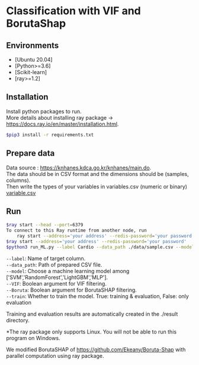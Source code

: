 # Classification with VIF and BorutaShap


## Environments

- [Ubuntu 20.04]
- [Python>=3.6] 
- [Scikit-learn]
- [ray>=1.2]

## Installation
Install python packages to run.  
More details about installing ray package -> https://docs.ray.io/en/master/installation.html.  

```sh
$pip3 install -r requirements.txt
```
## Prepare data
Data source : https://knhanes.kdca.go.kr/knhanes/main.do.  
The data should be in CSV format and the dimensions should be (samples, columns).  
Then write the types of your variables in variables.csv (numeric or binary)  [variable.csv](./data/variables.csv)  

## Run

```sh
$ray start --head --port=6379
To connect to this Ray runtime from another node, run
    ray start --address='your address' --redis-password='your password'
$ray start --address='your address' --redis-password='your password'
$python3 run_ML.py --label Cardio --data_path ./data/sample.csv --model SVM --VIF --Boruta --train
```
`--label`: Name of target column.  
`--data_path`: Path of prepared CSV file.  
`--model`: Choose a machine learning model among ['SVM','RandomForest','LightGBM','MLP'].  
`--VIF`: Boolean argument for VIF filtering.  
`--Boruta`: Boolean argument for BorutaSHAP filtering.  
`--train`: Whether to train the model. True: training & evaluation, False: only evaluation 


Training and evaluation results are automatically created in the ./result directory.

*The ray package only supports Linux. You will not be able to run this program on Windows.  

We modified BorutaSHAP of https://github.com/Ekeany/Boruta-Shap with parallel computation using ray package.
